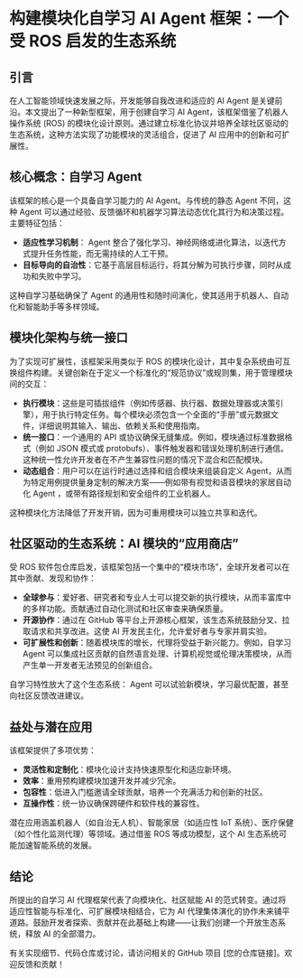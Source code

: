 # 构建模块化自学习 AI Agent 框架：一个受 ROS 启发的生态系统

## 引言

在人工智能领域快速发展之际，开发能够自我改进和适应的 AI Agent 是关键前沿。本文提出了一种新型框架，用于创建自学习 AI Agent，该框架借鉴了机器人操作系统 (ROS) 的模块化设计原则。通过建立标准化协议并培养全球社区驱动的生态系统，这种方法实现了功能模块的灵活组合，促进了 AI 应用中的创新和可扩展性。

## 核心概念：自学习 Agent

该框架的核心是一个具备自学习能力的 AI Agent。与传统的静态 Agent 不同，这种 Agent 可以通过经验、反馈循环和机器学习算法动态优化其行为和决策过程。主要特征包括：

- **适应性学习机制**： Agent 整合了强化学习、神经网络或进化算法，以迭代方式提升任务性能，而无需持续的人工干预。
- **目标导向的自治性**：它基于高层目标运行，将其分解为可执行步骤，同时从成功和失败中学习。

这种自学习基础确保了 Agent 的通用性和随时间演化，使其适用于机器人、自动化和智能助手等多样领域。

## 模块化架构与统一接口

为了实现可扩展性，该框架采用类似于 ROS 的模块化设计，其中复杂系统由可互换组件构建。关键创新在于定义一个标准化的“规范协议”或规则集，用于管理模块间的交互：

- **执行模块**：这些是可插拔组件（例如传感器、执行器、数据处理器或决策引擎），用于执行特定任务。每个模块必须包含一个全面的“手册”或元数据文件，详细说明其输入、输出、依赖关系和使用指南。
- **统一接口**：一个通用的 API 或协议确保无缝集成。例如，模块通过标准数据格式（例如 JSON 模式或 protobufs）、事件触发器和错误处理机制进行通信。这种统一性允许开发者在不产生兼容性问题的情况下混合和匹配模块。
- **动态组合**：用户可以在运行时通过选择和组合模块来组装自定义 Agent，从而为特定用例提供量身定制的解决方案——例如带有视觉和语音模块的家居自动化 Agent ，或带有路径规划和安全组件的工业机器人。

这种模块化方法降低了开发开销，因为可重用模块可以独立共享和迭代。

## 社区驱动的生态系统：AI 模块的“应用商店”

受 ROS 软件包仓库启发，该框架包括一个集中的“模块市场”，全球开发者可以在其中贡献、发现和协作：

- **全球参与**：爱好者、研究者和专业人士可以提交新的执行模块，从而丰富库中的多样功能。贡献通过自动化测试和社区审查来确保质量。
- **开源协作**：通过在 GitHub 等平台上开源核心框架，该生态系统鼓励分叉、拉取请求和共享改进。这使 AI 开发民主化，允许爱好者与专家并肩实验。
- **可扩展性和创新**：随着模块库的增长，代理将受益于新兴能力。例如，自学习 Agent 可以集成社区贡献的自然语言处理、计算机视觉或伦理决策模块，从而产生单一开发者无法预见的创新组合。

自学习特性放大了这个生态系统： Agent 可以试验新模块，学习最优配置，甚至向社区反馈改进建议。

## 益处与潜在应用

该框架提供了多项优势：

- **灵活性和定制化**：模块化设计支持快速原型化和适应新环境。
- **效率**：重用预构建模块加速开发并减少冗余。
- **包容性**：低进入门槛邀请全球贡献，培养一个充满活力和创新的社区。
- **互操作性**：统一协议确保跨硬件和软件栈的兼容性。

潜在应用涵盖机器人（如自治无人机）、智能家居（如适应性 IoT 系统）、医疗保健（如个性化监测代理）等领域。通过借鉴 ROS 等成功模型，这个 AI 生态系统可能加速智能系统的发展。

## 结论

所提出的自学习 AI 代理框架代表了向模块化、社区赋能 AI 的范式转变。通过将适应性智能与标准化、可扩展模块相结合，它为 AI 代理集体演化的协作未来铺平道路。鼓励开发者探索、贡献并在此基础上构建——让我们创建一个开放生态系统，释放 AI 的全部潜力。

有关实现细节、代码仓库或讨论，请访问相关的 GitHub 项目 [您的仓库链接]。欢迎反馈和贡献！
